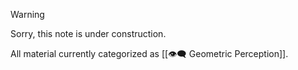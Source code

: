 > [!warning]
> Sorry, this note is under construction.

All material currently categorized as [[👁️‍🗨️ Geometric Perception]].